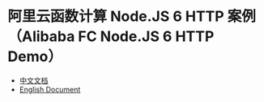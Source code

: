 # 阿里云函数计算 Node.JS 6 HTTP 案例（Alibaba FC Node.JS 6 HTTP Demo）

- [中文文档](./readme_zh.md)
- [English Document](./readme_en.md)

